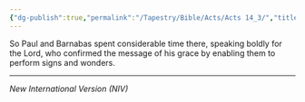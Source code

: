 ```yaml
---
{"dg-publish":true,"permalink":"/Tapestry/Bible/Acts/Acts 14_3/","title":"Acts 14:3","hide":true,"tags":["bible-verse","bible-verse"],"dgHomeLink":true,"dgShowLocalGraph":true,"dgEnableSearch":true}
---
```



 So Paul and Barnabas spent considerable time there, speaking boldly for the Lord, who confirmed the message of his grace by enabling them to perform signs and wonders.


---
*New International Version (NIV)*